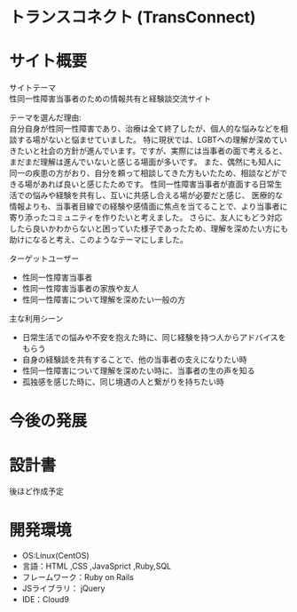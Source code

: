 トランスコネクト (TransConnect)
====

サイト概要
====

サイトテーマ  
性同一性障害当事者のための情報共有と経験談交流サイト

テーマを選んだ理由:  
自分自身が性同一性障害であり、治療は全て終了したが、個人的な悩みなどを相談する場がないと悩ませていました。
特に現状では、LGBTへの理解が深めていきたいと社会の方針が進んでいます。ですが、実際には当事者の面で考えると、まだまだ理解は進んでいないと感じる場面が多いです。
また、偶然にも知人に同一の疾患の方がおり、自分を頼って相談してきた方もいたため、相談などができる場があれば良いと感じたためです。
性同一性障害当事者が直面する日常生活での悩みや経験を共有し、互いに共感し合える場が必要だと感じ、
医療的な情報よりも、当事者目線での経験や感情面に焦点を当てることで、より当事者に寄り添ったコミュニティを作りたいと考えました。
さらに、友人にもどう対応したら良いかわからないと困っていた様子であったため、理解を深めたい方にも助けになると考え、このようなテーマにしました。

ターゲットユーザー  
 - 性同一性障害当事者　　
 - 性同一性障害当事者の家族や友人　　
 - 性同一性障害について理解を深めたい一般の方　　

主な利用シーン  
- 日常生活での悩みや不安を抱えた時に、同じ経験を持つ人からアドバイスをもらう
- 自身の経験談を共有することで、他の当事者の支えになりたい時
- 性同一性障害について理解を深めたい時に、当事者の生の声を知る
- 孤独感を感じた時に、同じ境遇の人と繋がりを持ちたい時

今後の発展
====

設計書
====
後ほど作成予定

開発環境
====
 - OS:Linux(CentOS)
 - 言語：HTML ,CSS ,JavaSprict ,Ruby,SQL
 - フレームワーク：Ruby on Rails
 - JSライブラリ： jQuery
 - IDE：Cloud9
